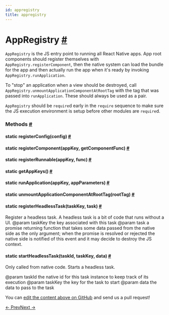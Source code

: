 ```yaml
---
id: appregistry
title: appregistry
---
```

<a id="content"></a><h1><a class="anchor" name="appregistry"></a>AppRegistry <a class="hash-link" href="docs/appregistry.html#appregistry">#</a></h1><div><div><p><code>AppRegistry</code> is the JS entry point to running all React Native apps.  App
root components should register themselves with
<code>AppRegistry.registerComponent</code>, then the native system can load the bundle
for the app and then actually run the app when it's ready by invoking
<code>AppRegistry.runApplication</code>.</p><p>To "stop" an application when a view should be destroyed, call
<code>AppRegistry.unmountApplicationComponentAtRootTag</code> with the tag that was
passed into <code>runApplication</code>. These should always be used as a pair.</p><p><code>AppRegistry</code> should be <code>require</code>d early in the <code>require</code> sequence to make
sure the JS execution environment is setup before other modules are
<code>require</code>d.</p></div><span><h3><a class="anchor" name="methods"></a>Methods <a class="hash-link" href="docs/appregistry.html#methods">#</a></h3><div class="props"><div class="prop"><h4 class="methodTitle"><a class="anchor" name="registerconfig"></a><span class="methodType">static </span>registerConfig<span class="methodType">(config)</span> <a class="hash-link" href="docs/appregistry.html#registerconfig">#</a></h4></div><div class="prop"><h4 class="methodTitle"><a class="anchor" name="registercomponent"></a><span class="methodType">static </span>registerComponent<span class="methodType">(appKey, getComponentFunc)</span> <a class="hash-link" href="docs/appregistry.html#registercomponent">#</a></h4></div><div class="prop"><h4 class="methodTitle"><a class="anchor" name="registerrunnable"></a><span class="methodType">static </span>registerRunnable<span class="methodType">(appKey, func)</span> <a class="hash-link" href="docs/appregistry.html#registerrunnable">#</a></h4></div><div class="prop"><h4 class="methodTitle"><a class="anchor" name="getappkeys"></a><span class="methodType">static </span>getAppKeys<span class="methodType">()</span> <a class="hash-link" href="docs/appregistry.html#getappkeys">#</a></h4></div><div class="prop"><h4 class="methodTitle"><a class="anchor" name="runapplication"></a><span class="methodType">static </span>runApplication<span class="methodType">(appKey, appParameters)</span> <a class="hash-link" href="docs/appregistry.html#runapplication">#</a></h4></div><div class="prop"><h4 class="methodTitle"><a class="anchor" name="unmountapplicationcomponentatroottag"></a><span class="methodType">static </span>unmountApplicationComponentAtRootTag<span class="methodType">(rootTag)</span> <a class="hash-link" href="docs/appregistry.html#unmountapplicationcomponentatroottag">#</a></h4></div><div class="prop"><h4 class="methodTitle"><a class="anchor" name="registerheadlesstask"></a><span class="methodType">static </span>registerHeadlessTask<span class="methodType">(taskKey, task)</span> <a class="hash-link" href="docs/appregistry.html#registerheadlesstask">#</a></h4><div><p>Register a headless task. A headless task is a bit of code that runs without a UI.
@param taskKey the key associated with this task
@param task    a promise returning function that takes some data passed from the native side as
               the only argument; when the promise is resolved or rejected the native side is
               notified of this event and it may decide to destroy the JS context.</p></div></div><div class="prop"><h4 class="methodTitle"><a class="anchor" name="startheadlesstask"></a><span class="methodType">static </span>startHeadlessTask<span class="methodType">(taskId, taskKey, data)</span> <a class="hash-link" href="docs/appregistry.html#startheadlesstask">#</a></h4><div><p>Only called from native code. Starts a headless task.</p><p>@param taskId the native id for this task instance to keep track of its execution
@param taskKey the key for the task to start
@param data the data to pass to the task</p></div></div></div></span></div><p class="edit-page-block">You can <a target="_blank" href="https://github.com/facebook/react-native/blob/master/Libraries/ReactNative/AppRegistry.js">edit the content above on GitHub</a> and send us a pull request!</p><div class="docs-prevnext"><a class="docs-prev" href="docs/animated.html#content">← Prev</a><a class="docs-next" href="docs/appstate.html#content">Next →</a></div>